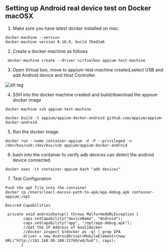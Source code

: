 ## Setting up Android real device test on Docker macOSX

1. Make sure you have latest docker installed on mac.
```aidl
docker-machine --version
docker-machine version 0.10.0, build 76ed2a6
```
2. Create a docker-machine as follows 

```aidl
 docker-machine create --driver virtualbox appium-test-machine
```
3. Open Virtual box, move to appium-test-machine created,select USB and add Android device and Host Controller.

![alt tag](https://raw.githubusercontent.com/saikrishna321/appium-docker-android/master/Appium/Screen_Shot_2017_03_14_at_8_27_33_PM.png)

4. SSH into the docker machine created and build/download the appium docker image

```
docker-machine ssh appium-test-machine

docker build -t appium/appium-docker-android github.com/appium/appium-docker-android

```
5. Run the docker image

```
docker run --name container-appium -d -P --privileged -v /dev/bus/usb:/dev/bus/usb appium/appium-docker-android

```

6. bash into the container to verify adb devices can detect the android device connected.
 
```aidl
docker exec -it container-appium bash "adb devices"
```

7. Test Configuration

```aidl
Push the apk file into the container 
docker cp /Users/loacl-macosx-path-to-apk/app-debug.apk container-appium:/opt

Desired Capabilities

 private void androidSetup() throws MalformedURLException {
        caps.setCapability("deviceName", "Android");
        caps.setCapability("app", "/opt/app-debug.apk");
        //Get the IP Address of boot2docker 
        //docker inspect $(docker ps -q) | grep IPA
        driver = new AndroidDriver<MobileElement>(new URL("http://192.168.99.100:32769/wd/hub"), caps);
       }
```
